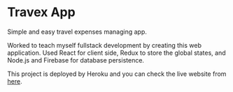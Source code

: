 # Travex App

Simple and easy travel expenses managing app.

Worked to teach myself fullstack development by creating this web application. Used React for client side, Redux to store the global states, and Node.js and Firebase for database persistence. 

This project is deployed by Heroku and you can check the live website from [here](https://travex-app.herokuapp.com).

